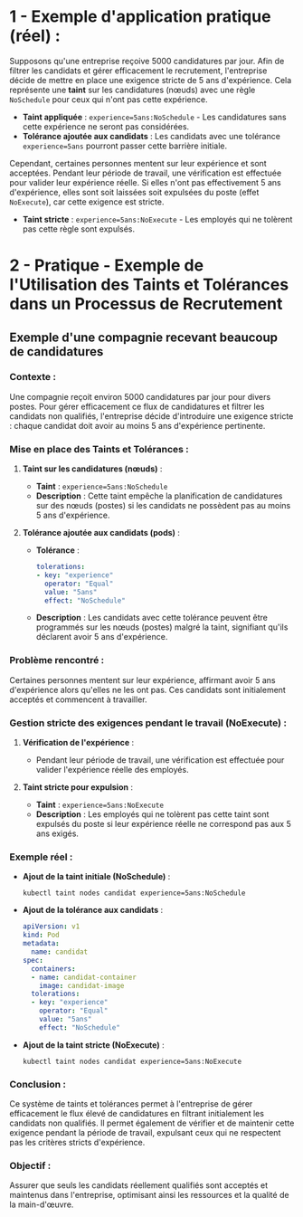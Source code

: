 # 1 -  Exemple d'application pratique (réel) :
Supposons qu'une entreprise reçoive 5000 candidatures par jour. Afin de filtrer les candidats et gérer efficacement le recrutement, l'entreprise décide de mettre en place une exigence stricte de 5 ans d'expérience. Cela représente une **taint** sur les candidatures (nœuds) avec une règle `NoSchedule` pour ceux qui n'ont pas cette expérience.

- **Taint appliquée** : `experience=5ans:NoSchedule` - Les candidatures sans cette expérience ne seront pas considérées.
- **Tolérance ajoutée aux candidats** : Les candidats avec une tolérance `experience=5ans` pourront passer cette barrière initiale.

Cependant, certaines personnes mentent sur leur expérience et sont acceptées. Pendant leur période de travail, une vérification est effectuée pour valider leur expérience réelle. Si elles n'ont pas effectivement 5 ans d'expérience, elles sont soit laissées soit expulsées du poste (effet `NoExecute`), car cette exigence est stricte.

- **Taint stricte** : `experience=5ans:NoExecute` - Les employés qui ne tolèrent pas cette règle sont expulsés.


# 2 - Pratique - Exemple de l'Utilisation des Taints et Tolérances dans un Processus de Recrutement

## Exemple d'une compagnie recevant beaucoup de candidatures

### Contexte :
Une compagnie reçoit environ 5000 candidatures par jour pour divers postes. Pour gérer efficacement ce flux de candidatures et filtrer les candidats non qualifiés, l'entreprise décide d'introduire une exigence stricte : chaque candidat doit avoir au moins 5 ans d'expérience pertinente.

### Mise en place des Taints et Tolérances :

1. **Taint sur les candidatures (nœuds)** :
   - **Taint** : `experience=5ans:NoSchedule`
   - **Description** : Cette taint empêche la planification de candidatures sur des nœuds (postes) si les candidats ne possèdent pas au moins 5 ans d'expérience. 

2. **Tolérance ajoutée aux candidats (pods)** :
   - **Tolérance** :
     ```yaml
     tolerations:
     - key: "experience"
       operator: "Equal"
       value: "5ans"
       effect: "NoSchedule"
     ```
   - **Description** : Les candidats avec cette tolérance peuvent être programmés sur les nœuds (postes) malgré la taint, signifiant qu'ils déclarent avoir 5 ans d'expérience.

### Problème rencontré :
Certaines personnes mentent sur leur expérience, affirmant avoir 5 ans d'expérience alors qu'elles ne les ont pas. Ces candidats sont initialement acceptés et commencent à travailler.

### Gestion stricte des exigences pendant le travail (NoExecute) :

1. **Vérification de l'expérience** :
   - Pendant leur période de travail, une vérification est effectuée pour valider l'expérience réelle des employés.

2. **Taint stricte pour expulsion** :
   - **Taint** : `experience=5ans:NoExecute`
   - **Description** : Les employés qui ne tolèrent pas cette taint sont expulsés du poste si leur expérience réelle ne correspond pas aux 5 ans exigés.

### Exemple réel :
- **Ajout de la taint initiale (NoSchedule)** :
  ```shell
  kubectl taint nodes candidat experience=5ans:NoSchedule
  ```

- **Ajout de la tolérance aux candidats** :
  ```yaml
  apiVersion: v1
  kind: Pod
  metadata:
    name: candidat
  spec:
    containers:
    - name: candidat-container
      image: candidat-image
    tolerations:
    - key: "experience"
      operator: "Equal"
      value: "5ans"
      effect: "NoSchedule"
  ```

- **Ajout de la taint stricte (NoExecute)** :
  ```shell
  kubectl taint nodes candidat experience=5ans:NoExecute
  ```

### Conclusion :
Ce système de taints et tolérances permet à l'entreprise de gérer efficacement le flux élevé de candidatures en filtrant initialement les candidats non qualifiés. Il permet également de vérifier et de maintenir cette exigence pendant la période de travail, expulsant ceux qui ne respectent pas les critères stricts d'expérience.

### Objectif :
Assurer que seuls les candidats réellement qualifiés sont acceptés et maintenus dans l'entreprise, optimisant ainsi les ressources et la qualité de la main-d'œuvre.
